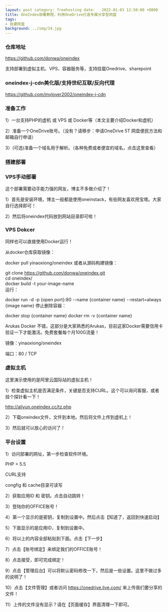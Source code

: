 ```yaml
---
layout: post category: freehosting date:   2022-01-03 12:50:00 +0800
title: OneIndex部署教程，利用OneDrive打造专属分享型网盘
tags:
- 自建网盘
background: ../img/14.jpg
---
```



### 仓库地址
https://github.com/donwa/oneindex

支持部署到虚拟主机、VPS、容器服务等，支持挂载Onedrive、sharepoint

### oneindex-j-cdn美化版/支持世纪互联/反向代理
https://github.com/mylover2002/oneindex-j-cdn


### 准备工作
1）一台支持PHP的虚机 或 VPS 或 Docker等（本文主要介绍Docker和虚机）

2）准备一个OneDrive账号。（没有？请移步：申请OneDrive 5T 网盘便民方法和邮箱自行申请）

3）(可选)准备一个域名用于解析。（各种免费或者便宜的域名，点击这里查看）

### 搭建部署

### VPS手动部署<br>
这个部署需要动手能力强的网友，博主不多做介绍了！

1）首先是安装环境，博主一般都是使用oneinstack，有些网友喜欢用宝塔。大家自行选择即可！

2）然后将oneindex代码放到网站目录即可啦！

 ### VPS Dokcer
同样也可以直接使用Docker运行！

从docker仓库获取镜像：

docker pull yinaoxiong/oneindex
或者从源码构建镜像：

git clone https://github.com/donwa/oneindex.git<br>
cd oneindex/<br>
docker build -t your-image-name<br>
运行：<br>

docker run -d -p {open port}:80 --name {container name} --restart=always {image name}
停止删除容器：

docker stop {container name}
docker rm -v {container name}
 
Arukas Docker
不错，这部分是大家熟悉的Arukas，目前这家Docker需要信用卡验证一下才能激活。免费套餐每个月100G流量！

镜像：yinaoxiong/oneindex

端口：80 / TCP


### 虚拟主机
这里演示使用的是阿里云国际站的虚拟主机！

1）检查虚拟主机是否满足条件，关键是否支持CURL。这个可以询问客服，或者挂个探针看一下！

http://aliyun.oneindex.cc/tz.php

2）下载oneindex文件，文件到本地。然后将文件上传到虚机上！

3）然后就可以放心的访问了！


### 平台设置
1）访问部署的网址，第一步检查软件环境。

PHP > 5.5

CURL支持

congfig 和 cache目录可读写

2）获取应用ID 和 密钥。点击自动跳转！

3）登陆你的OFFICE账号！

4）第一个显示的是密钥，复制到设置中。然后点击【知道了，返回到快速启动】

5）下面显示的是应用ID，复制到设置中。

6）将以上的内容全部粘贴到下面。点击【下一步】

7）点击【账号绑定】来绑定我们的OFFICE账号！

8）点击接受，即可完成绑定！

9）点击【管理后台】可以将默认密码修改一下，然后是一些设置。这里不做过多的说明了！

10）点击【文件管理】或者访问 https://onedrive.live.com/ 来上传我们要分享的文件！

11）上传的文件没有显示？请在【页面缓存】界面清理一下即可。
